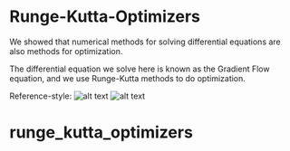 # Runge-Kutta-Optimizers

We showed that numerical methods for solving differential equations are also methods for optimization.


The differential equation we solve here is known as the Gradient Flow equation, and we use Runge-Kutta methods to do optimization.




Reference-style:
![alt text][res_cifar_1]
![alt text][res_cifar_2]


[res_cifar_1]: https://github.com/Raghav-singhal/Runge-Kutta-Optimizers/blob/master/plots/res_cifar_1.png "Logo Title Text 2"


[res_cifar_2]: https://github.com/Raghav-singhal/Runge-Kutta-Optimizers/blob/master/plots/res_cifar_2.png "Logo Title Text 2"
# runge_kutta_optimizers
